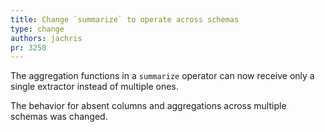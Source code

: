 ```yaml
---
title: Change `summarize` to operate across schemas
type: change
authors: jachris
pr: 3250
---
```


The aggregation functions in a `summarize` operator can now receive only a
single extractor instead of multiple ones.

The behavior for absent columns and aggregations across multiple schemas was
changed.
